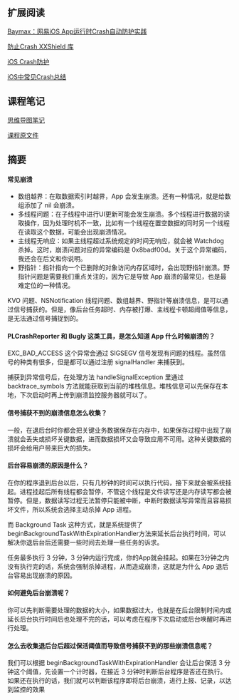 ## 扩展阅读
[Baymax：网易iOS App运行时Crash自动防护实践](https://mp.weixin.qq.com/s?__biz=MzUxMzcxMzE5Ng==&mid=2247488311&amp;idx=1&amp;sn=0db090c8d4a5efafa47f00af4b3f174f&source=41#wechat_redirect)

[防止Crash XXShield 库](https://github.com/ValiantCat/XXShield)

[iOS Crash防护](https://juejin.cn/post/6874435201632583694#heading-34)

[iOS中常见Crash总结](https://juejin.cn/post/6844903775203753997#heading-3)

## 课程笔记
[思维导图笔记](https://github.com/rogertan30/GeekTime/blob/master/iOS%E5%BC%80%E5%8F%91%E9%AB%98%E6%89%8B%E8%AF%BE/iOS%20%E5%B4%A9%E6%BA%83%E5%8D%83%E5%A5%87%E7%99%BE%E6%80%AA%EF%BC%8C%E5%A6%82%E4%BD%95%E5%85%A8%E9%9D%A2%E7%9B%91%E6%8E%A7%EF%BC%9F/iOS%E5%BC%80%E5%8F%91%E9%AB%98%E6%89%8B%E8%AF%BE_withMarginNotes.pdf)

[课程原文件](https://github.com/rogertan30/GeekTime/blob/master/iOS%E5%BC%80%E5%8F%91%E9%AB%98%E6%89%8B%E8%AF%BE/iOS%20%E5%B4%A9%E6%BA%83%E5%8D%83%E5%A5%87%E7%99%BE%E6%80%AA%EF%BC%8C%E5%A6%82%E4%BD%95%E5%85%A8%E9%9D%A2%E7%9B%91%E6%8E%A7%EF%BC%9F/12%E4%B8%A8iOS%20%E5%B4%A9%E6%BA%83%E5%8D%83%E5%A5%87%E7%99%BE%E6%80%AA%EF%BC%8C%E5%A6%82%E4%BD%95%E5%85%A8%E9%9D%A2%E7%9B%91%E6%8E%A7%EF%BC%9F.html)

## 摘要

#### 常见崩溃 
* 数组越界：在取数据索引时越界，App 会发生崩溃。还有一种情况，就是给数组添加了 nil 会崩溃。
* 多线程问题：在子线程中进行UI更新可能会发生崩溃。多个线程进行数据的读取操作，因为处理时机不一致，比如有一个线程在置空数据的同时另一个线程在读取这个数据，可能会出现崩溃情况。
* 主线程无响应：如果主线程超过系统规定的时间无响应，就会被 Watchdog 杀掉。这时，崩溃问题对应的异常编码是 0x8badf00d。关于这个异常编码，我还会在后文和你说明。
* 野指针：指针指向一个已删除的对象访问内存区域时，会出现野指针崩溃。野指针问题是需要我们重点关注的，因为它是导致 App 崩溃的最常见，也是最难定位的一种情况。

 KVO 问题、NSNotification 线程问题、数组越界、野指针等崩溃信息，是可以通过信号捕获的。但是，像后台任务超时、内存被打爆、主线程卡顿超阈值等信息，是无法通过信号捕捉到的。
 
 #### PLCrashReporter 和 Bugly 这类工具，是怎么知道 App 什么时候崩溃的？
 
 EXC_BAD_ACCESS 这个异常会通过 SIGSEGV 信号发现有问题的线程。虽然信号的种类有很多，但是都可以通过注册 signalHandler 来捕获到。
 
 捕获到异常信号后，在处理方法 handleSignalException 里通过 backtrace_symbols 方法就能获取到当前的堆栈信息。堆栈信息可以先保存在本地，下次启动时再上传到崩溃监控服务器就可以了。
 
 #### 信号捕获不到的崩溃信息怎么收集？
 
一般，在退后台时你都会把关键业务数据保存在内存中，如果保存过程中出现了崩溃就会丢失或损坏关键数据，进而数据损坏又会导致应用不可用。这种关键数据的损坏会给用户带来巨大的损失。

#### 后台容易崩溃的原因是什么？

在你的程序退到后台以后，只有几秒钟的时间可以执行代码，接下来就会被系统挂起。进程挂起后所有线程都会暂停，不管这个线程是文件读写还是内存读写都会被暂停。但是，数据读写过程无法暂停只能被中断，中断时数据读写异常而且容易损坏文件，所以系统会选择主动杀掉 App 进程。

而 Background Task 这种方式，就是系统提供了beginBackgroundTaskWithExpirationHandler方法来延长后台执行时间，可以解决你退后台后还需要一些时间去处理一些任务的诉求。

任务最多执行 3 分钟，3 分钟内运行完成，你的App就会挂起。如果在3分钟之内没有执行完的话，系统会强制杀掉进程，从而造成崩溃，这就是为什么 App 退后台容易出现崩溃的原因。

#### 如何避免后台崩溃呢？
你可以先判断需要处理的数据的大小，如果数据过大，也就是在后台限制时间内或延长后台执行时间后也处理不完的话，可以考虑在程序下次启动或后台唤醒时再进行处理。

#### 怎么去收集退后台后超过保活阈值而导致信号捕获不到的那些崩溃信息呢？
我们可以根据 beginBackgroundTaskWithExpirationHandler 会让后台保活 3 分钟这个阈值，先设置一个计时器，在接近 3 分钟时判断后台程序是否还在执行。如果还在执行的话，我们就可以判断该程序即将后台崩溃，进行上报、记录，以达到监控的效果
